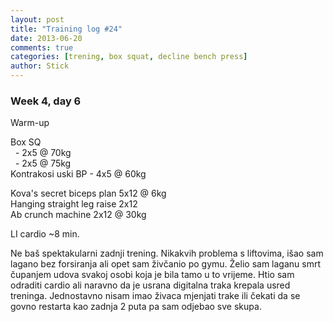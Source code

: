 ```yaml
---
layout: post
title: "Training log #24"
date: 2013-06-20
comments: true
categories: [trening, box squat, decline bench press]
author: Stick
---
```


### Week 4, day 6    

Warm-up  

Box SQ    
&nbsp; - 2x5 @ 70kg   
&nbsp; - 2x5 @ 75kg   
Kontrakosi uski BP - 4x5 @ 60kg   

Kova's secret biceps plan 5x12 @ 6kg   
Hanging straight leg raise 2x12  
Ab crunch machine 2x12 @ 30kg   

LI cardio ~8 min.   

Ne baš spektakularni zadnji trening. Nikakvih problema s liftovima, išao sam lagano bez forsiranja ali opet sam živčanio po gymu. Želio sam laganu smrt čupanjem udova svakoj osobi koja je bila tamo u to vrijeme. Htio sam odraditi cardio ali naravno da je usrana digitalna traka krepala usred treninga. Jednostavno nisam imao živaca mjenjati trake ili čekati da se govno restarta kao zadnja 2 puta pa sam odjebao sve skupa. 
